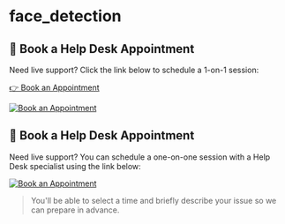 # face_detection

## 📆 Book a Help Desk Appointment

Need live support? Click the link below to schedule a 1-on-1 session:

[👉 Book an Appointment](https://calendar.google.com/calendar/appointments/schedules/AcZssZ2qbt2FbisDbjDDM4i5r4-TXOq4A8zno_adRru7p-jn2ElVFES5T2QLReeEwmWhrrj88ib3hLt7?gv=true)


[![Book an Appointment](https://img.shields.io/badge/Book%20an%20Appointment-📅-brightgreen)](https://calendar.google.com/calendar/appointments/schedules/AcZssZ2qbt2FbisDbjDDM4i5r4-TXOq4A8zno_adRru7p-jn2ElVFES5T2QLReeEwmWhrrj88ib3hLt7?gv=true)


## 📆 Book a Help Desk Appointment

Need live support? You can schedule a one-on-one session with a Help Desk specialist using the link below:

[![Book an Appointment](https://img.shields.io/badge/Book%20an%20Appointment-📅-brightgreen)](https://calendar.google.com/calendar/appointments/schedules/AcZssZ2qbt2FbisDbjDDM4i5r4-TXOq4A8zno_adRru7p-jn2ElVFES5T2QLReeEwmWhrrj88ib3hLt7?gv=true)

> You'll be able to select a time and briefly describe your issue so we can prepare in advance.


